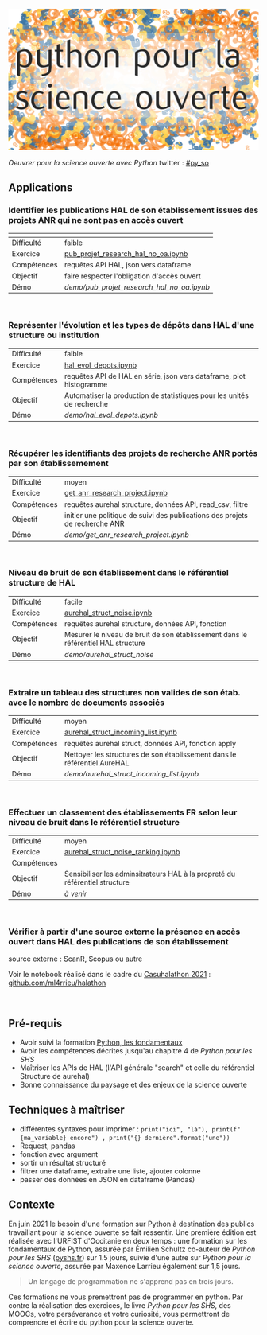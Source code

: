 
![Python pour la science ouverte](./img/py_so_com.png)

_Oeuvrer pour la science ouverte avec Python_ twitter : [#py_so](https://twitter.com/hashtag/py_so?src=hashtag_click)


 
## Applications

### Identifier les publications HAL de son établissement issues des projets ANR qui ne sont pas en accès ouvert

| <!-- -->| <!-- -->|
| ------ | ----------- |
|Difficulté| faible   |
|Exercice | [pub_projet_research_hal_no_oa.ipynb](exo/pub_projet_research_hal_no_oa.ipynb) |
|Compétences| requêtes API HAL, json vers dataframe|
|Objectif | faire respecter l'obligation d'accès ouvert|
|Démo | _demo/pub_projet_research_hal_no_oa.ipynb_|

<br />


### Représenter l'évolution et les types de dépôts dans HAL d'une structure ou institution

| | |
| -------- |--------|
|Difficulté| faible |
|Exercice | [hal_evol_depots.ipynb](exo/hal_evol_depots.ipynb) |
|Compétences| requêtes API de HAL en série, json vers dataframe, plot histogramme|
|Objectif | Automatiser la production de statistiques pour les unités de recherche|
|Démo | _demo/hal_evol_depots.ipynb_|

<br />


### Récupérer les identifiants des projets de recherche ANR portés par son établissemement

| | |
| -------- |--------|
|Difficulté| moyen |
|Exercice | [get_anr_research_project.ipynb](exo/get_anr_research_project.ipynb) |
|Compétences| requêtes aurehal structure, données API, read_csv, filtre|
|Objectif | initier une politique de suivi des publications des projets de recherche ANR|
|Démo | _demo/get_anr_research_project.ipynb_|

<br />


### Niveau de bruit de son établissement dans le référentiel structure de HAL

| | |
| -------- |--------|
|Difficulté| facile |
|Exercice | [aurehal_struct_noise.ipynb](exo/aurehal_struct_noise.ipynb) |
|Compétences| requêtes aurehal structure, données API, fonction|
|Objectif | Mesurer le niveau de bruit de son établissement dans le référentiel HAL structure|
|Démo | _demo/aurehal_struct_noise_|

<br />

### Extraire un tableau des structures non valides de son étab. avec le nombre de documents associés

| | |
| -------- |--------|
|Difficulté| moyen |
|Exercice | [aurehal_struct_incoming_list.ipynb](exo/aurehal_struct_incoming_list.ipynb) |
|Compétences| requêtes aurehal struct, données API, fonction apply|
|Objectif | Nettoyer les structures de son établissement dans le référentiel AureHAL|
|Démo | _demo/aurehal_struct_incoming_list.ipynb_|


<br />

### Effectuer un classement des établissements FR selon leur niveau de bruit dans le référentiel structure

| | |
| -------- |--------|
|Difficulté| moyen  |
|Exercice | [aurehal_struct_noise_ranking.ipynb](exo/aurehal_struct_noise_ranking.ipynb) |
|Compétences| |
|Objectif | Sensibiliser les adminsitrateurs HAL à la propreté du référentiel structure|
|Démo | _à venir_|


<br />


### Vérifier à partir d'une source externe la présence en accès ouvert dans HAL des publications de son établissement

source externe : ScanR, Scopus ou autre 

Voir le notebook réalisé dans le cadre du [Casuhalathon 2021](https://casuhal2021.sciencesconf.org/resource/page/id/8) :  [github.com/ml4rrieu/halathon](https://github.com/ml4rrieu/halathon)

<br />


<!--

* Représenter ce que le WOS ne référence pas

_a_faire_


Récupérer les données du BSO [Univ. Paris](https://github.com/ml4rrieu/bso_univ_paris). Identifier ce qui n'est pas dans le WOS. 
### Retrouver dans Zenodo les données de la recherche de son établissement


_a_faire_


Identifier dans les chapitres d'ouvrage qui peuvent être déposés en Accès ouvert. pour Springer voir
https://oaamu.hypotheses.org/2197
-->

## Pré-requis

- Avoir suivi la formation [Python, les fondamentaux](https://github.com/pyshs/Formation-URFIST-2021-Toulouse-ScienceOuverte)
- Avoir les compétences décrites jusqu'au chapitre 4 de _Python pour les SHS_
- Maîtriser les APIs de HAL (l'API générale "search" et celle du référentiel Structure de aurehal)
- Bonne connaissance du paysage et des enjeux de la science ouverte



## Techniques à maîtriser

* différentes syntaxes pour imprimer : `print("ici", "là"), print(f"{ma_variable} encore") , print("{} dernière".format("une"))`
* Request, pandas
* fonction avec argument 
* sortir un résultat structuré
* filtrer une dataframe, extraire une liste, ajouter colonne 
* passer des données en JSON en dataframe (Pandas)


## Contexte

En juin 2021 le besoin d'une formation sur Python à destination des publics travaillant pour la science ouverte se fait ressentir. Une première édition est réalisée avec l'URFIST d'Occitanie en deux temps : une formation sur les fondamentaux de Python, assurée par Émilien Schultz co-auteur de _Python pour les SHS_ ([pyshs.fr](http://pyshs.fr/)) sur 1.5 jours, suivie d'une autre sur _Python pour la science ouverte_, assurée par Maxence Larrieu également sur 1,5 jours. 

> Un langage de programmation ne s'apprend pas en trois jours.

Ces formations ne vous premettront pas de programmer en python. Par contre la réalisation des exercices, le livre _Python pour les SHS_, des MOOCs, votre perséverance et votre curiosité, vous permettront de comprendre et écrire du python pour la science ouverte.

